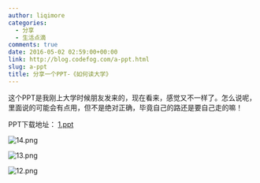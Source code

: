 ```yaml
---
author: liqimore
categories:
  - 分享
  - 生活点滴
comments: true
date: 2016-05-02 02:59:00+00:00
link: http://blog.codefog.com/a-ppt.html
slug: a-ppt
title: 分享一个PPT-《如何读大学》
---
```



这个PPT是我刚上大学时候朋友发来的，现在看来，感觉又不一样了。怎么说呢，里面说的可能会有点用，但不是绝对正确，毕竟自己的路还是要自己走的嘛！




PPT下载地址： [1.ppt](http://old.timelovelife.com/usr/uploads/2016/05/3080659411.ppt)  

![14.png](http://old.timelovelife.com/usr/uploads/2016/05/3136320737.png)




![13.png](http://old.timelovelife.com/usr/uploads/2016/05/2862796597.png)  

![12.png](http://old.timelovelife.com/usr/uploads/2016/05/2984381545.png)


